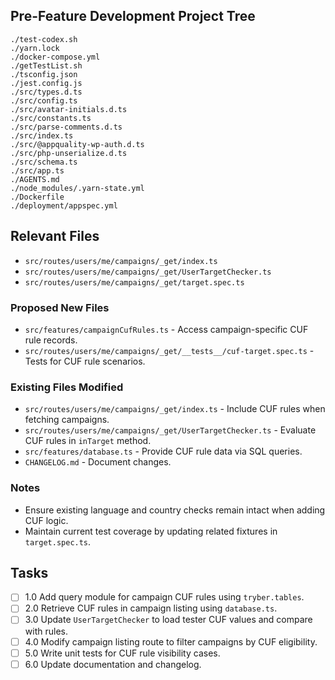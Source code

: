 ## Pre-Feature Development Project Tree

```
./test-codex.sh
./yarn.lock
./docker-compose.yml
./getTestList.sh
./tsconfig.json
./jest.config.js
./src/types.d.ts
./src/config.ts
./src/avatar-initials.d.ts
./src/constants.ts
./src/parse-comments.d.ts
./src/index.ts
./src/@appquality-wp-auth.d.ts
./src/php-unserialize.d.ts
./src/schema.ts
./src/app.ts
./AGENTS.md
./node_modules/.yarn-state.yml
./Dockerfile
./deployment/appspec.yml
```

## Relevant Files

- `src/routes/users/me/campaigns/_get/index.ts`
- `src/routes/users/me/campaigns/_get/UserTargetChecker.ts`
- `src/routes/users/me/campaigns/_get/target.spec.ts`

### Proposed New Files

- `src/features/campaignCufRules.ts` - Access campaign-specific CUF rule records.
- `src/routes/users/me/campaigns/_get/__tests__/cuf-target.spec.ts` - Tests for CUF rule scenarios.

### Existing Files Modified

- `src/routes/users/me/campaigns/_get/index.ts` - Include CUF rules when fetching campaigns.
- `src/routes/users/me/campaigns/_get/UserTargetChecker.ts` - Evaluate CUF rules in `inTarget` method.
- `src/features/database.ts` - Provide CUF rule data via SQL queries.
- `CHANGELOG.md` - Document changes.

### Notes

- Ensure existing language and country checks remain intact when adding CUF logic.
- Maintain current test coverage by updating related fixtures in `target.spec.ts`.

## Tasks

- [ ] 1.0 Add query module for campaign CUF rules using `tryber.tables`.
- [ ] 2.0 Retrieve CUF rules in campaign listing using `database.ts`.
- [ ] 3.0 Update `UserTargetChecker` to load tester CUF values and compare with rules.
- [ ] 4.0 Modify campaign listing route to filter campaigns by CUF eligibility.
- [ ] 5.0 Write unit tests for CUF rule visibility cases.
- [ ] 6.0 Update documentation and changelog.
